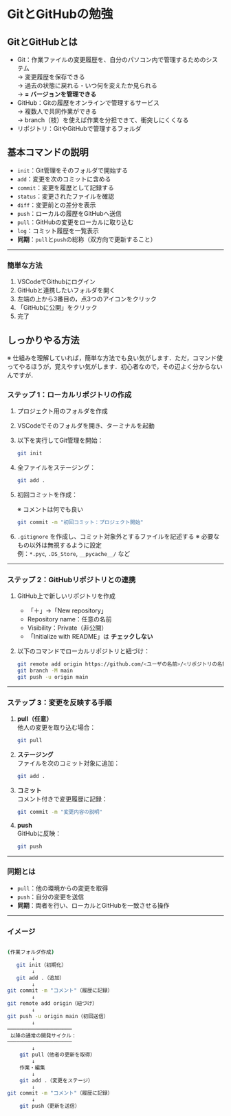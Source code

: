 
# GitとGitHubの勉強

## GitとGitHubとは

- Git：作業ファイルの変更履歴を、自分のパソコン内で管理するためのシステム\
  → 変更履歴を保存できる\
  → 過去の状態に戻れる・いつ何を変えたか見られる\
  → **= バージョンを管理できる**
- GitHub：Gitの履歴をオンラインで管理するサービス\
  → 複数人で共同作業ができる\
  → branch（枝）を使えば作業を分担できて、衝突しにくくなる
- リポジトリ：GitやGitHubで管理するフォルダ

## 基本コマンドの説明

- `init`：Git管理をそのフォルダで開始する  
- `add`：変更を次のコミットに含める  
- `commit`：変更を履歴として記録する  
- `status`：変更されたファイルを確認  
- `diff`：変更前との差分を表示  
- `push`：ローカルの履歴をGitHubへ送信  
- `pull`：GitHubの変更をローカルに取り込む  
- `log`：コミット履歴を一覧表示  
- **同期**：`pull`と`push`の総称（双方向で更新すること）

---

### 簡単な方法

1. VSCodeでGithubにログイン
2. GitHubと連携したいフォルダを開く
3. 左端の上から3番目の，点3つのアイコンをクリック
4. 「GitHubに公開」をクリック
5. 完了

## しっかりやる方法

※ 仕組みを理解していれば，簡単な方法でも良い気がします．ただ，コマンド使ってやるほうが，覚えやすい気がします．初心者なので，その辺よく分からないんですが．

### ステップ 1：ローカルリポジトリの作成

1. プロジェクト用のフォルダを作成  
2. VSCodeでそのフォルダを開き、ターミナルを起動  
3. 以下を実行してGit管理を開始：

   ```bash
   git init
   ```

4. 全ファイルをステージング：

   ```bash
   git add .
   ```

5. 初回コミットを作成：

   ※ コメントは何でも良い

   ```bash
   git commit -m "初回コミット：プロジェクト開始"
   ```

6. `.gitignore` を作成し、コミット対象外とするファイルを記述する
   ※ 必要なもの以外は無視するように設定  
   例：`*.pyc`, `.DS_Store`, `__pycache__/` など

---

### ステップ 2：GitHubリポジトリとの連携

1. GitHub上で新しいリポジトリを作成  
   - 「＋」→「New repository」  
   - Repository name：任意の名前  
   - Visibility：Private（非公開）  
   - 「Initialize with README」は **チェックしない**

2. 以下のコマンドでローカルリポジトリと紐づけ：

   ```bash
   git remote add origin https://github.com/<ユーザの名前>/<リポジトリの名前>.git
   git branch -M main
   git push -u origin main
   ```

---

### ステップ 3：変更を反映する手順

1. **pull（任意）**  
   他人の変更を取り込む場合：

   ```bash
   git pull
   ```

2. **ステージング**  
   ファイルを次のコミット対象に追加：

   ```bash
   git add .
   ```

3. **コミット**  
   コメント付きで変更履歴に記録：

   ```bash
   git commit -m "変更内容の説明"
   ```

4. **push**  
   GitHubに反映：

   ```bash
   git push
   ```

---

### 同期とは

- `pull`：他の環境からの変更を取得  
- `push`：自分の変更を送信  
- **同期**：両者を行い、ローカルとGitHubを一致させる操作

---

### イメージ

```bash

(作業フォルダ作成)
        ↓
   git init（初期化）
        ↓
   git add .（追加）
        ↓
git commit -m "コメント"（履歴に記録）
        ↓
git remote add origin（紐づけ）
        ↓
git push -u origin main（初回送信）
        ↓
─────────────────────
 以降の通常の開発サイクル：
─────────────────────
        ↓
    git pull（他者の更新を取得）
        ↓
    作業・編集
        ↓
    git add .（変更をステージ）
        ↓
git commit -m "コメント"（履歴に記録）
        ↓
    git push（更新を送信）


```
